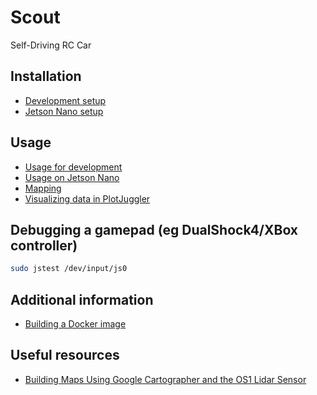 # Scout

Self-Driving RC Car

## Installation
- [Development setup](./docs/dev-setup.md)
- [Jetson Nano setup](./docs/nano-setup.md)

## Usage
- [Usage for development](./docs/dev-usage.md)
- [Usage on Jetson Nano](./docs/nano-usage.md)
- [Mapping](./docs/mapping.md)
- [Visualizing data in PlotJuggler](./docs/plotjuggler.md)

## Debugging a gamepad (eg DualShock4/XBox controller)

```bash
sudo jstest /dev/input/js0
```

## Additional information

- [Building a Docker image](./docs/docker-build.md)

## Useful resources

- [Building Maps Using Google Cartographer and the OS1 Lidar Sensor](https://ouster.com/blog/building-maps-using-google-cartographer-and-the-os1-lidar-sensor/)
